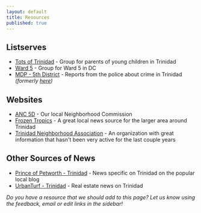 ```yaml
---
layout: default
title: Resources
published: true
---
```



## Listserves

* [Tots of Trinidad](https://groups.google.com/forum/?nomobile=true#!forum/tots-of-trinidad-dc) - Group for parents of young children in Trinidad
* [Ward 5](https://groups.google.com/forum/#!forum/wardfive) - Group for Ward 5 in DC
* [MDP - 5th District](https://groups.google.com/forum/#!forum/official-mpd-5d) - Reports from the police about crime in Trinidad _(formerly [here](https://groups.yahoo.com/group/MPD-5D))_


## Websites 

* [ANC 5D](http://www.anc5d.org) - Our local Neighborhood Commission 
* [Frozen Tropics](https://frozentropics.blogspot.com) - A great local news source for the larger area around Trinidad
* [Trinidad Neighborhood Association](https://trinidadneighborhood.org) - An organization with great information that hasn't been very active for the last couple years


## Other Sources of News

* [Prince of Petworth - Trinidad](https://www.popville.com/category/locations/trinidad-neighborhoods/) - News specific on Trinidad on the popular local blog
* [UrbanTurf - Trinidad](https://dc.urbanturf.com/articles/tag/trinidad) - Real estate news on Trinidad
  
  
  
_Do you have a resource that we should add to this page?  Let us know using the feedback, email or edit links in the sidebar!_
